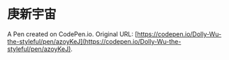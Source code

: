 # 庚新宇宙

A Pen created on CodePen.io. Original URL: [https://codepen.io/Dolly-Wu-the-styleful/pen/azoyKeJ](https://codepen.io/Dolly-Wu-the-styleful/pen/azoyKeJ).

